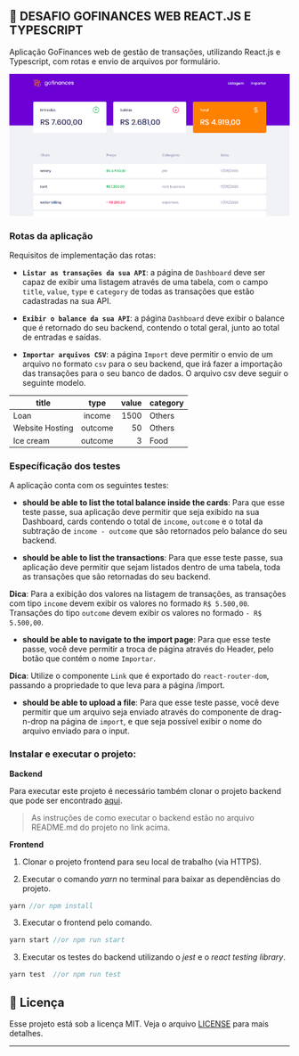 ## :rocket: DESAFIO GOFINANCES WEB REACT.JS E TYPESCRIPT
Aplicação GoFinances web de gestão de transações, utilizando React.js e Typescript, com rotas e envio de arquivos por formulário.

![Layout](https://github.com/brvictorsa/desafio-gofinances-web/blob/master/src/assets/go-finances.png)

### Rotas da aplicação

Requisitos de implementação das rotas:

- **`Listar as transações da sua API`**: a página de `Dashboard` deve ser capaz de exibir uma listagem através de uma tabela, com o campo `title`, `value`, `type` e `category` de todas as transações que estão cadastradas na sua API.

- **`Exibir o balance da sua API`**: a página `Dashboard` deve exibir o balance que é retornado do seu backend, contendo o total geral, junto ao total de entradas e saídas.

- **`Importar arquivos CSV`**: a página `Import` deve permitir o envio de um arquivo no formato `csv` para o seu backend, que irá fazer a importação das transações para o seu banco de dados. O arquivo csv deve seguir o seguinte modelo.

| title	          | type	    | value	  | category |
| --------------- |:---------:|--------:|----------|
| Loan	          | income	  | 1500	  | Others   |
| Website Hosting	| outcome	  | 50	    | Others   |
| Ice cream	      | outcome	  | 3	      | Food     |

### Específicação dos testes

A aplicação conta com os seguintes testes:

- **should be able to list the total balance inside the cards**: Para que esse teste passe, sua aplicação deve permitir que seja exibido na sua Dashboard, cards contendo o total de `income`, `outcome` e o total da subtração de `income - outcome` que são retornados pelo balance do seu backend.

- **should be able to list the transactions**: Para que esse teste passe, sua aplicação deve permitir que sejam listados dentro de uma tabela, toda as transações que são retornadas do seu backend.

**Dica**: Para a exibição dos valores na listagem de transações, as transações com tipo `income` devem exibir os valores no formado `R$ 5.500,00`. Transações do tipo `outcome` devem exibir os valores no formado `- R$ 5.500,00`.

- **should be able to navigate to the import page**: Para que esse teste passe, você deve permitir a troca de página através do Header, pelo botão que contém o nome `Importar`.

**Dica**: Utilize o componente `Link` que é exportado do `react-router-dom`, passando a propriedade to que leva para a página /import.

- **should be able to upload a file**: Para que esse teste passe, você deve permitir que um arquivo seja enviado através do componente de drag-n-drop na página de `import`, e que seja possível exibir o nome do arquivo enviado para o input.

### Instalar e executar o projeto:

**Backend**

Para executar este projeto é necessário também clonar o projeto backend que pode ser encontrado [aqui](https://github.com/brvictorsa/desafio-typeorm-upload-nodejs).

> As instruções de como executar o backend estão no arquivo README.md do projeto no link acima.

**Frontend**

1. Clonar o projeto frontend para seu local de trabalho (via HTTPS).

2. Executar o comando *yarn* no terminal para baixar as dependências do projeto.
```js
yarn //or npm install
```
3. Executar o frontend pelo comando.
```js
yarn start //or npm run start
```

3. Executar os testes do backend utilizando o *jest* e o *react testing library*.
```js
yarn test  //or npm run test
```

## :memo: Licença

Esse projeto está sob a licença MIT. Veja o arquivo [LICENSE](LICENSE.md) para mais detalhes.

---
